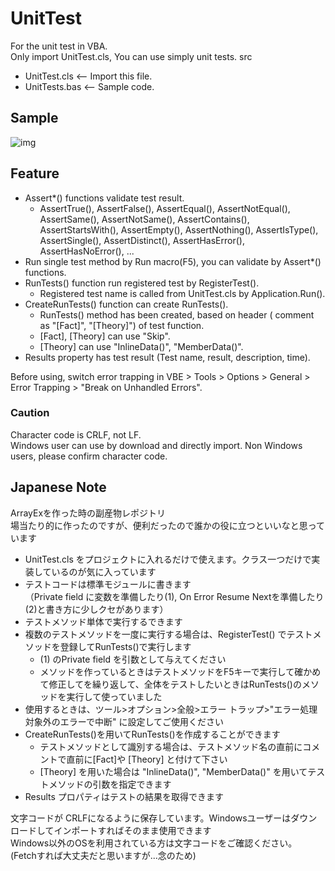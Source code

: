 # UnitTest
For the unit test in VBA.  
Only import UnitTest.cls, You can use simply unit tests.
src
 - UnitTest.cls  <-- Import this file.
 - UnitTests.bas <-- Sample code.

## Sample
![img](https://github.com/yyukki5/UnitTest/assets/136491951/a21f2b28-3da7-4683-8973-899eff5d83e4)

## Feature
 - Assert*() functions validate test result.
    - AssertTrue(), AssertFalse(), AssertEqual(), AssertNotEqual(), AssertSame(), AssertNotSame(), AssertContains(), AssertStartsWith(), AssertEmpty(), AssertNothing(), AssertIsType(), AssertSingle(), AssertDistinct(), AssertHasError(), AssertHasNoError(), ...
 - Run single test method by Run macro(F5), you can validate by Assert*() functions.
 - RunTests() function run registered test by RegisterTest().
    - Registered test name is called from UnitTest.cls by Application.Run().
 - CreateRunTests() function can create RunTests().
    - RunTests() method has been created, based on header ( comment as "[Fact]", "[Theory]") of test function.
    - [Fact], [Theory] can use "Skip".
    - [Theory] can use "InlineData()", "MemberData()".
 - Results property has test result (Test name, result, description, time).
 
Before using, switch error trapping in VBE > Tools > Options > General > Error Trapping > "Break on Unhandled Errors".

### Caution
Character code is CRLF, not LF.  
Windows user can use by download and directly import. Non Windows users, please confirm character code.


## Japanese Note
ArrayExを作った時の副産物レポジトリ  
場当たり的に作ったのですが、便利だったので誰かの役に立つといいなと思っています  

 - UnitTest.cls をプロジェクトに入れるだけで使えます。クラス一つだけで実装しているのが気に入っています  
 - テストコードは標準モジュールに書きます  
 （Private field に変数を準備したり(1), On Error Resume Nextを準備したり(2)と書き方に少しクセがあります）  
 - テストメソッド単体で実行するできます
 - 複数のテストメソッドを一度に実行する場合は、RegisterTest() でテストメソッドを登録してRunTests()で実行します
    - (1) のPrivate field を引数として与えてください
    - メソッドを作っているときはテストメソッドをF5キーで実行して確かめて修正してを繰り返して、全体をテストしたいときはRunTests()のメソッドを実行して使っていました
 - 使用するときは、ツール>オプション>全般>エラー トラップ>"エラー処理対象外のエラーで中断" に設定してご使用ください
 - CreateRunTests()を用いてRunTests()を作成することができます
    - テストメソッドとして識別する場合は、テストメソッド名の直前にコメントで直前に[Fact]や [Theory] と付けて下さい
    - [Theory] を用いた場合は "InlineData()", "MemberData()" を用いてテストメソッドの引数を指定できます
 - Results プロパティはテストの結果を取得できます

 文字コードが CRLFになるように保存しています。Windowsユーザーはダウンロードしてインポートすればそのまま使用できます  
 Windows以外のOSを利用されている方は文字コードをご確認ください。  
 (Fetchすれば大丈夫だと思いますが...念のため)
